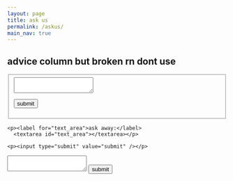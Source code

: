 ```yaml
---
layout: page
title: ask us 
permalink: /askus/
main_nav: true
---
```


 <h2>advice column but broken rn dont use</h2>

<fieldset>

<form action="script.php" method="POST"><textarea name='msg'></textarea><p><input type="submit" value="submit" /></p></form>

  
</fieldset>



 <form>

    <p><label for="text_area">ask away:</label>
      <textarea id="text_area"></textarea></p>
 
    <p><input type="submit" value="submit" /></p>
    
  </form>


<form name="form1" method="post"> 
<textarea name="value1"></textarea> 
<input type="submit" value="submit" name="submit" /> 
</form> 







